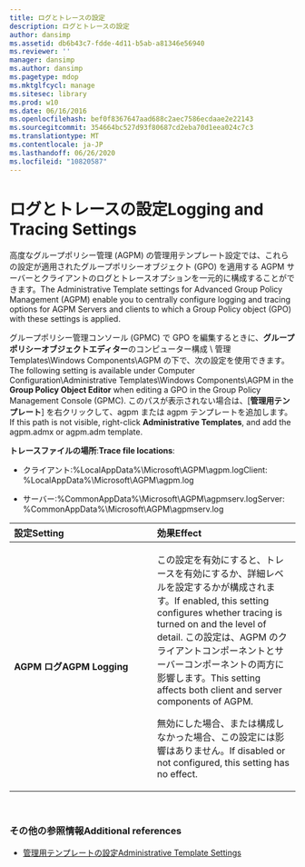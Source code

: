 ```yaml
---
title: ログとトレースの設定
description: ログとトレースの設定
author: dansimp
ms.assetid: db6b43c7-fdde-4d11-b5ab-a81346e56940
ms.reviewer: ''
manager: dansimp
ms.author: dansimp
ms.pagetype: mdop
ms.mktglfcycl: manage
ms.sitesec: library
ms.prod: w10
ms.date: 06/16/2016
ms.openlocfilehash: bef0f8367647aad688c2aec7586ecdaae2e22143
ms.sourcegitcommit: 354664bc527d93f80687cd2eba70d1eea024c7c3
ms.translationtype: MT
ms.contentlocale: ja-JP
ms.lasthandoff: 06/26/2020
ms.locfileid: "10820587"
---
```

# <span data-ttu-id="3657e-103">ログとトレースの設定</span><span class="sxs-lookup"><span data-stu-id="3657e-103">Logging and Tracing Settings</span></span>


<span data-ttu-id="3657e-104">高度なグループポリシー管理 (AGPM) の管理用テンプレート設定では、これらの設定が適用されたグループポリシーオブジェクト (GPO) を適用する AGPM サーバーとクライアントのログとトレースオプションを一元的に構成することができます。</span><span class="sxs-lookup"><span data-stu-id="3657e-104">The Administrative Template settings for Advanced Group Policy Management (AGPM) enable you to centrally configure logging and tracing options for AGPM Servers and clients to which a Group Policy object (GPO) with these settings is applied.</span></span>

<span data-ttu-id="3657e-105">グループポリシー管理コンソール (GPMC) で GPO を編集するときに、**グループポリシーオブジェクトエディター**のコンピューター構成 \\ 管理 Templates\\Windows Components\\AGPM の下で、次の設定を使用できます。</span><span class="sxs-lookup"><span data-stu-id="3657e-105">The following setting is available under Computer Configuration\\Administrative Templates\\Windows Components\\AGPM in the **Group Policy Object Editor** when editing a GPO in the Group Policy Management Console (GPMC).</span></span> <span data-ttu-id="3657e-106">このパスが表示されない場合は、[**管理用テンプレート**] を右クリックして、agpm または agpm テンプレートを追加します。</span><span class="sxs-lookup"><span data-stu-id="3657e-106">If this path is not visible, right-click **Administrative Templates**, and add the agpm.admx or agpm.adm template.</span></span>

<span data-ttu-id="3657e-107">**トレースファイルの場所**:</span><span class="sxs-lookup"><span data-stu-id="3657e-107">**Trace file locations**:</span></span>

-   <span data-ttu-id="3657e-108">クライアント:%LocalAppData%\\Microsoft\\AGPM\\agpm.log</span><span class="sxs-lookup"><span data-stu-id="3657e-108">Client: %LocalAppData%\\Microsoft\\AGPM\\agpm.log</span></span>

-   <span data-ttu-id="3657e-109">サーバー:%CommonAppData%\\Microsoft\\AGPM\\agpmserv.log</span><span class="sxs-lookup"><span data-stu-id="3657e-109">Server: %CommonAppData%\\Microsoft\\AGPM\\agpmserv.log</span></span>

<table>
<colgroup>
<col width="50%" />
<col width="50%" />
</colgroup>
<thead>
<tr class="header">
<th align="left"><span data-ttu-id="3657e-110">設定</span><span class="sxs-lookup"><span data-stu-id="3657e-110">Setting</span></span></th>
<th align="left"><span data-ttu-id="3657e-111">効果</span><span class="sxs-lookup"><span data-stu-id="3657e-111">Effect</span></span></th>
</tr>
</thead>
<tbody>
<tr class="odd">
<td align="left"><p><strong><span data-ttu-id="3657e-112">AGPM ログ</span><span class="sxs-lookup"><span data-stu-id="3657e-112">AGPM Logging</span></span></strong></p></td>
<td align="left"><p><span data-ttu-id="3657e-113">この設定を有効にすると、トレースを有効にするか、詳細レベルを設定するかが構成されます。</span><span class="sxs-lookup"><span data-stu-id="3657e-113">If enabled, this setting configures whether tracing is turned on and the level of detail.</span></span> <span data-ttu-id="3657e-114">この設定は、AGPM のクライアントコンポーネントとサーバーコンポーネントの両方に影響します。</span><span class="sxs-lookup"><span data-stu-id="3657e-114">This setting affects both client and server components of AGPM.</span></span></p>
<p><span data-ttu-id="3657e-115">無効にした場合、または構成しなかった場合、この設定には影響はありません。</span><span class="sxs-lookup"><span data-stu-id="3657e-115">If disabled or not configured, this setting has no effect.</span></span></p></td>
</tr>
</tbody>
</table>

 

### <span data-ttu-id="3657e-116">その他の参照情報</span><span class="sxs-lookup"><span data-stu-id="3657e-116">Additional references</span></span>

-   [<span data-ttu-id="3657e-117">管理用テンプレートの設定</span><span class="sxs-lookup"><span data-stu-id="3657e-117">Administrative Template Settings</span></span>](administrative-template-settings.md)

 

 





